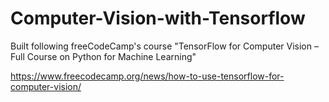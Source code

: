 # Computer-Vision-with-Tensorflow

Built following freeCodeCamp's course "TensorFlow for Computer Vision – Full Course on Python for Machine Learning"

https://www.freecodecamp.org/news/how-to-use-tensorflow-for-computer-vision/
